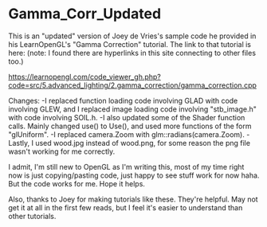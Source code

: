 # Gamma_Corr_Updated
This is an "updated" version of Joey de Vries's sample code he provided in his LearnOpenGL's "Gamma Correction" tutorial. The link to that tutorial is here: (note: I found there are hyperlinks in this site connecting to other files too.)

https://learnopengl.com/code_viewer_gh.php?code=src/5.advanced_lighting/2.gamma_correction/gamma_correction.cpp

Changes:
-I replaced function loading code involving GLAD with code involving GLEW, and I replaced image loading code involving "stb_image.h" with code involving SOIL.h. 
-I also updated some of the Shader function calls. Mainly changed use() to Use(), and used more functions of the form "glUniform". 
-I replaced camera.Zoom with glm::radians(camera.Zoom). 
-Lastly, I used wood.jpg instead of wood.png, for some reason the png file wasn't working for me correctly. 

I admit, I'm still new to OpenGL as I'm writing this, most of my time right now is just copying/pasting code, just happy to see stuff work for now haha. But the code works for me. Hope it helps. 

Also, thanks to Joey for making tutorials like these. They're helpful. May not get it at all in the first few reads, but I feel it's easier to understand than other tutorials.

